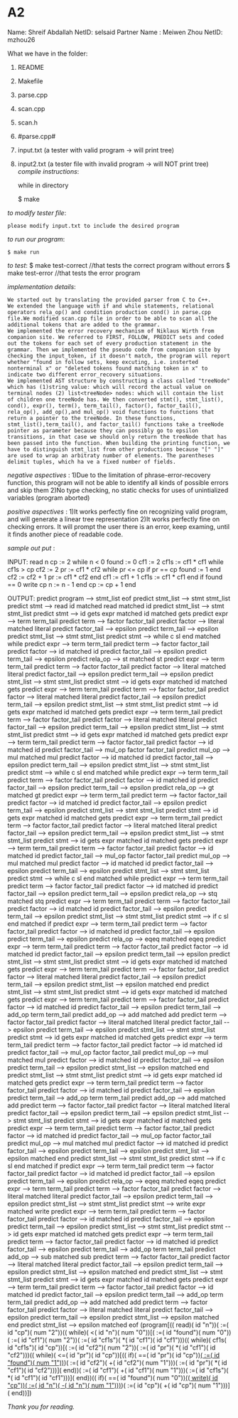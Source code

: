 # A2

Name: Shreif Abdallah
NetID: selsaid
Partner Name : Meiwen Zhou
NetID: mzhou26

What we have in the folder: 
1) README
2) Makefile
3) parse.cpp
4) scan.cpp
5) scan.h
6) #parse.cpp#
7) input.txt (a tester with valid program ->  will print tree)
8) input2.txt (a tester file with invalid program -> will NOT print tree)
*compile instructions*:

	while in directory 

	$ make

*to modify tester file*:

	please modify input.txt to include the desired program

*to run our program*:
	
	$ make run
*to test*:
	$ make test-correct
	//that tests the correct program without errors
	$ make test-error
	//that tests the error program

	

*implementation details*:

	We started out by translating the provided parser from C to C++.
	We extended the language with if and while statements, relational operators rela_op() and condition production cond() in parse.cpp file.We modified scan.cpp file in order to be able to scan all the additional tokens that are added to the grammar.
	We implemented the error recovery mechanism of Niklaus Wirth from companion site. We referred to FIRST, FOLLOW, PREDICT sets and coded out the tokens for each set of every production statement in the grammar. Then we implemented the pseudo code from companion site by checking the input_token, if it doesn't match, the program will report whether "found in follow sets, keep excuting, i.e. insterted nonterminal x" or "deleted tokens found matching token in x" to indicate two different error_recovery situations. 
	We implemented AST structure by constructing a class called "treeNode" which has (1)string value: which will record the actual value on terminal nodes (2) list<treeNode> nodes: which will contain the list of children one treeNode has. We then converted stmt(), stmt_list(), cond(), expr(), term(), term_tail(), factor(), factor_tail(), rela_op(), add_op(),and mul_op() void functions to functions that return a pointer to the treeNode. In these functions, stmt_list(),term_tail(), and factor_tail() functions take a treeNode pointer as parameter because they can possibly go to epsilon transitions, in that case we should only return the treeNode that has been passed into the function. When building the printing function, we have to distinguish stmt_list from other productions because "[" "]" are used to wrap an arbitraty number of elements. The parentheses delimit tuples, which ha ve a fixed number of fields. 

*negative aspectives* : 
	1)Due to the limitation of phrase-error-recovery function, this program will not be able to identify all kinds of possible errors and skip them 
	2)No type checking, no static checks for uses of unintialized variables (program aborted)

*positive aspectives* :
	1)It works perfectly fine on recognizing valid program, and will generate a linear tree representation
	2)It works perfectly fine on checking errors. It will prompt the user there is an error, keep examing, until it finds another piece of readable code. 

*sample out put* :

INPUT: 
   read n
   cp := 2
   while n < 0
       found := 0
       cf1 := 2
       cf1s := cf1 * cf1
       while cf1s > cp
           cf2 := 2
           pr := cf1 * cf2
           while pr <= cp
               if pr == cp
                   found := 1
               end
               cf2 := cf2 + 1
               pr := cf1 * cf2
           end
           cf1 := cf1 + 1
           cf1s := cf1 * cf1
       end
       if found == 0
           write cp
           n := n - 1
       end
       cp := cp + 1
   end


OUTPUT:
	predict program --> stmt_list eof
predict stmt_list --> stmt stmt_list
predict stmt --> read id
matched read
matched id
predict stmt_list --> stmt stmt_list
predict stmt --> id gets expr
matched id
matched gets
predict expr --> term term_tail
predict term --> factor factor_tail
predict factor --> literal
matched literal
predict factor_tail --> epsilon
predict term_tail --> epsilon
predict stmt_list --> stmt stmt_list
predict stmt --> while c sl end
matched while
predict expr --> term term_tail
predict term --> factor factor_tail
predict factor --> id
matched id
predict factor_tail --> epsilon
predict term_tail --> epsilon
predict rela_op --> st
matched st
predict expr --> term term_tail
predict term --> factor factor_tail
predict factor --> literal
matched literal
predict factor_tail --> epsilon
predict term_tail --> epsilon
predict stmt_list --> stmt stmt_list
predict stmt --> id gets expr
matched id
matched gets
predict expr --> term term_tail
predict term --> factor factor_tail
predict factor --> literal
matched literal
predict factor_tail --> epsilon
predict term_tail --> epsilon
predict stmt_list --> stmt stmt_list
predict stmt --> id gets expr
matched id
matched gets
predict expr --> term term_tail
predict term --> factor factor_tail
predict factor --> literal
matched literal
predict factor_tail --> epsilon
predict term_tail --> epsilon
predict stmt_list --> stmt stmt_list
predict stmt --> id gets expr
matched id
matched gets
predict expr --> term term_tail
predict term --> factor factor_tail
predict factor --> id
matched id
predict factor_tail --> mul_op factor factor_tail
predict mul_op --> mul
matched mul
predict factor --> id
matched id
predict factor_tail --> epsilon
predict term_tail --> epsilon
predict stmt_list --> stmt stmt_list
predict stmt --> while c sl end
matched while
predict expr --> term term_tail
predict term --> factor factor_tail
predict factor --> id
matched id
predict factor_tail --> epsilon
predict term_tail --> epsilon
predict rela_op --> gt
matched gt
predict expr --> term term_tail
predict term --> factor factor_tail
predict factor --> id
matched id
predict factor_tail --> epsilon
predict term_tail --> epsilon
predict stmt_list --> stmt stmt_list
predict stmt --> id gets expr
matched id
matched gets
predict expr --> term term_tail
predict term --> factor factor_tail
predict factor --> literal
matched literal
predict factor_tail --> epsilon
predict term_tail --> epsilon
predict stmt_list --> stmt stmt_list
predict stmt --> id gets expr
matched id
matched gets
predict expr --> term term_tail
predict term --> factor factor_tail
predict factor --> id
matched id
predict factor_tail --> mul_op factor factor_tail
predict mul_op --> mul
matched mul
predict factor --> id
matched id
predict factor_tail --> epsilon
predict term_tail --> epsilon
predict stmt_list --> stmt stmt_list
predict stmt --> while c sl end
matched while
predict expr --> term term_tail
predict term --> factor factor_tail
predict factor --> id
matched id
predict factor_tail --> epsilon
predict term_tail --> epsilon
predict rela_op --> stq
matched stq
predict expr --> term term_tail
predict term --> factor factor_tail
predict factor --> id
matched id
predict factor_tail --> epsilon
predict term_tail --> epsilon
predict stmt_list --> stmt stmt_list
predict stmt --> if c sl end
matched if
predict expr --> term term_tail
predict term --> factor factor_tail
predict factor --> id
matched id
predict factor_tail --> epsilon
predict term_tail --> epsilon
predict rela_op --> eqeq
matched eqeq
predict expr --> term term_tail
predict term --> factor factor_tail
predict factor --> id
matched id
predict factor_tail --> epsilon
predict term_tail --> epsilon
predict stmt_list --> stmt stmt_list
predict stmt --> id gets expr
matched id
matched gets
predict expr --> term term_tail
predict term --> factor factor_tail
predict factor --> literal
matched literal
predict factor_tail --> epsilon
predict term_tail --> epsilon
predict stmt_list --> epsilon
matched end
predict stmt_list --> stmt stmt_list
predict stmt --> id gets expr
matched id
matched gets
predict expr --> term term_tail
predict term --> factor factor_tail
predict factor --> id
matched id
predict factor_tail --> epsilon
predict term_tail --> add_op term term_tail
predict add_op --> add
matched add
predict term --> factor factor_tail
predict factor --> literal
matched literal
predict factor_tail --> epsilon
predict term_tail --> epsilon
predict stmt_list --> stmt stmt_list
predict stmt --> id gets expr
matched id
matched gets
predict expr --> term term_tail
predict term --> factor factor_tail
predict factor --> id
matched id
predict factor_tail --> mul_op factor factor_tail
predict mul_op --> mul
matched mul
predict factor --> id
matched id
predict factor_tail --> epsilon
predict term_tail --> epsilon
predict stmt_list --> epsilon
matched end
predict stmt_list --> stmt stmt_list
predict stmt --> id gets expr
matched id
matched gets
predict expr --> term term_tail
predict term --> factor factor_tail
predict factor --> id
matched id
predict factor_tail --> epsilon
predict term_tail --> add_op term term_tail
predict add_op --> add
matched add
predict term --> factor factor_tail
predict factor --> literal
matched literal
predict factor_tail --> epsilon
predict term_tail --> epsilon
predict stmt_list --> stmt stmt_list
predict stmt --> id gets expr
matched id
matched gets
predict expr --> term term_tail
predict term --> factor factor_tail
predict factor --> id
matched id
predict factor_tail --> mul_op factor factor_tail
predict mul_op --> mul
matched mul
predict factor --> id
matched id
predict factor_tail --> epsilon
predict term_tail --> epsilon
predict stmt_list --> epsilon
matched end
predict stmt_list --> stmt stmt_list
predict stmt --> if c sl end
matched if
predict expr --> term term_tail
predict term --> factor factor_tail
predict factor --> id
matched id
predict factor_tail --> epsilon
predict term_tail --> epsilon
predict rela_op --> eqeq
matched eqeq
predict expr --> term term_tail
predict term --> factor factor_tail
predict factor --> literal
matched literal
predict factor_tail --> epsilon
predict term_tail --> epsilon
predict stmt_list --> stmt stmt_list
predict stmt --> write expr
matched write
predict expr --> term term_tail
predict term --> factor factor_tail
predict factor --> id
matched id
predict factor_tail --> epsilon
predict term_tail --> epsilon
predict stmt_list --> stmt stmt_list
predict stmt --> id gets expr
matched id
matched gets
predict expr --> term term_tail
predict term --> factor factor_tail
predict factor --> id
matched id
predict factor_tail --> epsilon
predict term_tail --> add_op term term_tail
predict add_op --> sub
matched sub
predict term --> factor factor_tail
predict factor --> literal
matched literal
predict factor_tail --> epsilon
predict term_tail --> epsilon
predict stmt_list --> epsilon
matched end
predict stmt_list --> stmt stmt_list
predict stmt --> id gets expr
matched id
matched gets
predict expr --> term term_tail
predict term --> factor factor_tail
predict factor --> id
matched id
predict factor_tail --> epsilon
predict term_tail --> add_op term term_tail
predict add_op --> add
matched add
predict term --> factor factor_tail
predict factor --> literal
matched literal
predict factor_tail --> epsilon
predict term_tail --> epsilon
predict stmt_list --> epsilon
matched end
predict stmt_list --> epsilon
matched eof
(program[(( read)( id "n"))( :=( id "cp")( num "2"))(( while)( <( id "n")( num "0"))[( :=( id "found")( num "0"))( :=( id "cf1")( num "2"))( :=( id "cf1s")( *( id "cf1")( id "cf1")))(( while)( cf1s( id "cf1s")( id "cp"))[( :=( id "cf2")( num "2"))( :=( id "pr")( *( id "cf1")( id "cf2")))(( while)( <=( id "pr")( id "cp"))[(( if)( ==( id "pr")( id "cp"))[( :=( id "found")( num "1"))]( end))( :=( id "cf2")( +( id "cf2")( num "1")))( :=( id "pr")( *( id "cf1")( id "cf2")))]( end))( :=( id "cf1")( +( id "cf1")( num "1")))( :=( id "cf1s")( *( id "cf1")( id "cf1")))]( end))(( if)( ==( id "found")( num "0"))[(( write)( id "cp"))( :=( id "n")( -( id "n")( num "1")))]( end))( :=( id "cp")( +( id "cp")( num "1")))]( end))])


*Thank you for reading.*


	




